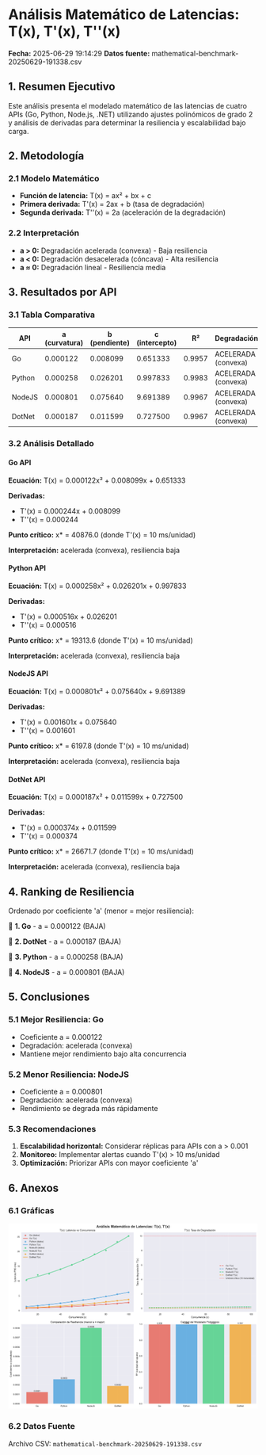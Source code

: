 # Análisis Matemático de Latencias: T(x), T'(x), T''(x)

**Fecha:** 2025-06-29 19:14:29
**Datos fuente:** mathematical-benchmark-20250629-191338.csv

## 1. Resumen Ejecutivo

Este análisis presenta el modelado matemático de las latencias de cuatro APIs (Go, Python, Node.js, .NET) 
utilizando ajustes polinómicos de grado 2 y análisis de derivadas para determinar la resiliencia 
y escalabilidad bajo carga.

## 2. Metodología

### 2.1 Modelo Matemático
- **Función de latencia:** T(x) = ax² + bx + c
- **Primera derivada:** T'(x) = 2ax + b (tasa de degradación)
- **Segunda derivada:** T''(x) = 2a (aceleración de la degradación)

### 2.2 Interpretación
- **a > 0:** Degradación acelerada (convexa) - Baja resiliencia
- **a < 0:** Degradación desacelerada (cóncava) - Alta resiliencia  
- **a ≈ 0:** Degradación lineal - Resiliencia media

## 3. Resultados por API

### 3.1 Tabla Comparativa

| API | a (curvatura) | b (pendiente) | c (intercepto) | R² | Degradación | Resiliencia |
|-----|---------------|---------------|----------------|----|-----------|-----------|
| Go | 0.000122 | 0.008099 | 0.651333 | 0.9957 | ACELERADA (convexa) | BAJA |
| Python | 0.000258 | 0.026201 | 0.997833 | 0.9983 | ACELERADA (convexa) | BAJA |
| NodeJS | 0.000801 | 0.075640 | 9.691389 | 0.9967 | ACELERADA (convexa) | BAJA |
| DotNet | 0.000187 | 0.011599 | 0.727500 | 0.9967 | ACELERADA (convexa) | BAJA |

### 3.2 Análisis Detallado

#### Go API

**Ecuación:** T(x) = 0.000122x² + 0.008099x + 0.651333

**Derivadas:**
- T'(x) = 0.000244x + 0.008099
- T''(x) = 0.000244

**Punto crítico:** x* = 40876.0 (donde T'(x) = 10 ms/unidad)

**Interpretación:** acelerada (convexa), resiliencia baja

#### Python API

**Ecuación:** T(x) = 0.000258x² + 0.026201x + 0.997833

**Derivadas:**
- T'(x) = 0.000516x + 0.026201
- T''(x) = 0.000516

**Punto crítico:** x* = 19313.6 (donde T'(x) = 10 ms/unidad)

**Interpretación:** acelerada (convexa), resiliencia baja

#### NodeJS API

**Ecuación:** T(x) = 0.000801x² + 0.075640x + 9.691389

**Derivadas:**
- T'(x) = 0.001601x + 0.075640
- T''(x) = 0.001601

**Punto crítico:** x* = 6197.8 (donde T'(x) = 10 ms/unidad)

**Interpretación:** acelerada (convexa), resiliencia baja

#### DotNet API

**Ecuación:** T(x) = 0.000187x² + 0.011599x + 0.727500

**Derivadas:**
- T'(x) = 0.000374x + 0.011599
- T''(x) = 0.000374

**Punto crítico:** x* = 26671.7 (donde T'(x) = 10 ms/unidad)

**Interpretación:** acelerada (convexa), resiliencia baja

## 4. Ranking de Resiliencia

Ordenado por coeficiente 'a' (menor = mejor resiliencia):

🥇 **1. Go** - a = 0.000122 (BAJA)

🥈 **2. DotNet** - a = 0.000187 (BAJA)

🥉 **3. Python** - a = 0.000258 (BAJA)

🏅 **4. NodeJS** - a = 0.000801 (BAJA)

## 5. Conclusiones

### 5.1 Mejor Resiliencia: Go
- Coeficiente a = 0.000122
- Degradación: acelerada (convexa)
- Mantiene mejor rendimiento bajo alta concurrencia

### 5.2 Menor Resiliencia: NodeJS
- Coeficiente a = 0.000801
- Degradación: acelerada (convexa)
- Rendimiento se degrada más rápidamente

### 5.3 Recomendaciones

1. **Escalabilidad horizontal:** Considerar réplicas para APIs con a > 0.001
2. **Monitoreo:** Implementar alertas cuando T'(x) > 10 ms/unidad
3. **Optimización:** Priorizar APIs con mayor coeficiente 'a'

## 6. Anexos

### 6.1 Gráficas

![Análisis Matemático](mathematical_analysis_20250629_191428.png)

### 6.2 Datos Fuente

Archivo CSV: `mathematical-benchmark-20250629-191338.csv`

